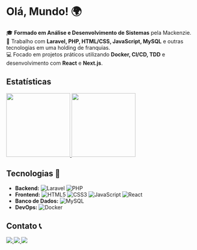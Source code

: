 # Olá, Mundo! 🌍

🎓 **Formado em Análise e Desenvolvimento de Sistemas** pela Mackenzie.  
💼 Trabalho com **Laravel, PHP, HTML/CSS, JavaScript, MySQL** e outras tecnologias em uma holding de franquias.  
💻 Focado em projetos práticos utilizando **Docker, CI/CD, TDD** e desenvolvimento com **React** e **Next.js**.

## Estatísticas

<a href="https://github.com/gustavocamalionti" target="_blank">
  <img height="170em" src="https://github-readme-stats-eight-theta.vercel.app/api?username=gustavocamalionti&show_icons=true&theme=dracula&include_all_commits=true&count_private=true"/>
  <img height="170em" src="https://github-readme-stats-eight-theta.vercel.app/api/top-langs/?username=gustavocamalionti&layout=compact&langs_count=8&theme=dracula"/>
</a>

## Tecnologias 🚀

- **Backend:** ![Laravel](https://img.shields.io/badge/Laravel-FF2D20?style=for-the-badge&logo=laravel&logoColor=white) ![PHP](https://img.shields.io/badge/PHP-777BB4?style=for-the-badge&logo=php&logoColor=white) 
- **Frontend:** ![HTML5](https://img.shields.io/badge/HTML5-E34F26?style=for-the-badge&logo=html5&logoColor=white) ![CSS3](https://img.shields.io/badge/CSS3-1572B6?style=for-the-badge&logo=css3&logoColor=white) ![JavaScript](https://img.shields.io/badge/JavaScript-F7DF1E?style=for-the-badge&logo=javascript&logoColor=black) ![React](https://img.shields.io/badge/React-61DAFB?style=for-the-badge&logo=react&logoColor=black) 
- **Banco de Dados:** ![MySQL](https://img.shields.io/badge/MySQL-4479A1?style=for-the-badge&logo=mysql&logoColor=white) 
- **DevOps:** ![Docker](https://img.shields.io/badge/Docker-2496ED?style=for-the-badge&logo=docker&logoColor=white)

## Contato 📞
<div>
   <a href="mailto:gustavocamalionti@outlook.com">
     <img src="https://img.shields.io/badge/Microsoft_Outlook-0078D4?style=for-the-badge&logo=microsoft-outlook&logoColor=white" target="_blank">
   </a>
  
  <a href="https://www.linkedin.com/in/gustavocamalionti/" target="_blank">
    <img src="https://img.shields.io/badge/-LinkedIn-%230077B5?style=for-the-badge&logo=linkedin&logoColor=white">
  </a>
  
   <a href="https://api.whatsapp.com/send?phone=5519982230726" target="_blank">
     <img src="https://img.shields.io/badge/WhatsApp-25D366?style=for-the-badge&logo=whatsapp&logoColor=white">
   </a>
</div>
